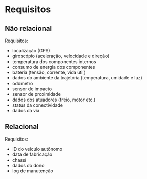# Requisitos

## Não relacional

Requisitos:

- localização (GPS)
- giroscópio (aceleração, velocidade e direção)
- temperatura dos componentes internos
- consumo de energia dos componentes
- bateria (tensão, corrente, vida útil)
- dados do ambiente da trajetória (temperatura, umidade e luz)
- odômetro
- sensor de impacto
- sensor de proximidade
- dados dos atuadores (freio, motor etc.)
- status da conectividade
- dados da via

## Relacional

Requisitos:

- ID do veículo autônomo
- data de fabricação
- chassi
- dados do dono
- log de manutenção
